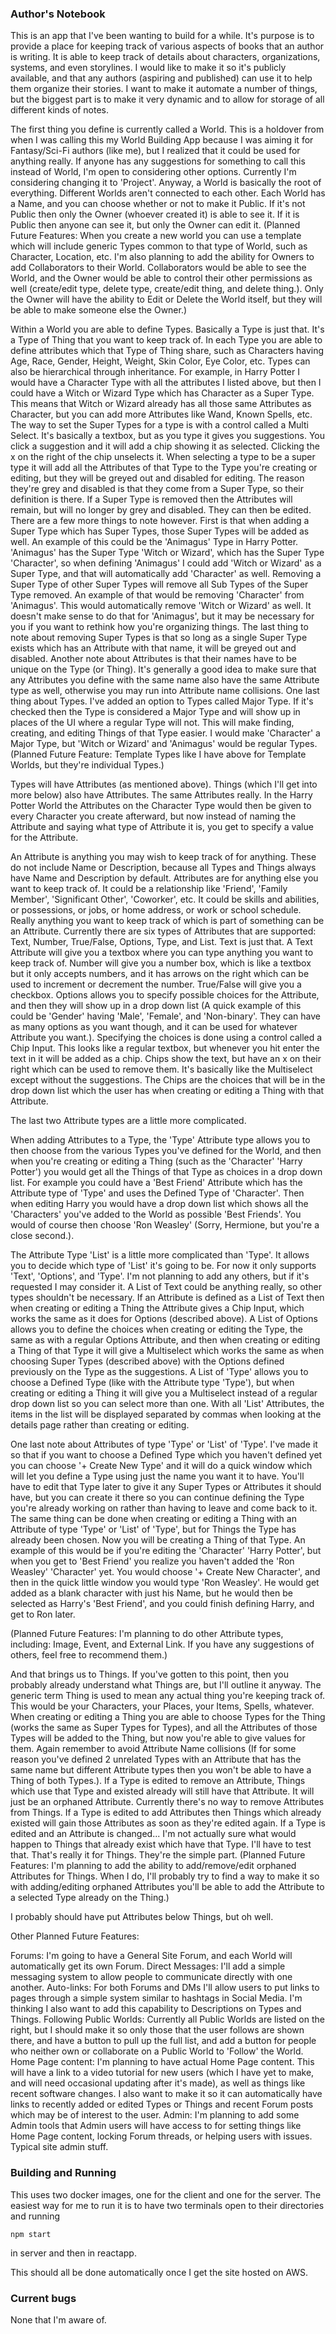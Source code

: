 
### Author's Notebook 

This is an app that I've been wanting to build for a while.  It's purpose is to provide a place for keeping track of various aspects of books that an author is writing.  It is able to keep track of details about characters, organizations, systems, and even storylines.  I would like to make it so it's publicly available, and that any authors (aspiring and published) can use it to help them organize their stories.  I want to make it automate a number of things, but the biggest part is to make it very dynamic and to allow for storage of all different kinds of notes.  

The first thing you define is currently called a World.  This is a holdover from when I was calling this my World Building App because I was aiming it for Fantasy/Sci-Fi authors (like me), but I realized that it could be used for anything really.  If anyone has any suggestions for something to call this instead of World, I'm open to considering other options.  Currently I'm considering changing it to 'Project'.  Anyway, a World is basically the root of everything.  Different Worlds aren't connected to each other.  Each World has a Name, and you can choose whether or not to make it Public.  If it's not Public then only the Owner (whoever created it) is able to see it.  If it is Public then anyone can see it, but only the Owner can edit it.  (Planned Future Features: When you create a new world you can use a template which will include generic Types common to that type of World, such as Character, Location, etc.  I'm also planning to add the ability for Owners to add Collaborators to their World.  Collaborators would be able to see the World, and the Owner would be able to control their other permissions as well (create/edit type, delete type, create/edit thing, and delete thing.).  Only the Owner will have the ability to Edit or Delete the World itself, but they will be able to make someone else the Owner.)

Within a World you are able to define Types.  Basically a Type is just that.  It's a Type of Thing that you want to keep track of.  In each Type you are able to define attributes which that Type of Thing share, such as Characters having Age, Race, Gender, Height, Weight, Skin Color, Eye Color, etc.  Types can also be hierarchical through inheritance.  For example, in Harry Potter I would have a Character Type with all the attributes I listed above, but then I could have a Witch or Wizard Type which has Character as a Super Type.  This means that Witch or Wizard already has all those same Attributes as Character, but you can add more Attributes like Wand, Known Spells, etc.  The way to set the Super Types for a type is with a control called a Multi Select.  It's basically a textbox, but as you type it gives you suggestions.  You click a suggestion and it will add a chip showing it as selected.  Clicking the x on the right of the chip unselects it.  When selecting a type to be a super type it will add all the Attributes of that Type to the Type you're creating or editing, but they will be greyed out and disabled for editing.  The reason they're grey and disabled is that they come from a Super Type, so their definition is there.  If a Super Type is removed then the Attributes will remain, but will no longer by grey and disabled.  They can then be edited.  There are a few more things to note however.  First is that when adding a Super Type which has Super Types, those Super Types will be added as well.  An example of this could be the 'Animagus' Type in Harry Potter.  'Animagus' has the Super Type 'Witch or Wizard', which has the Super Type 'Character', so when defining 'Animagus' I could add 'Witch or Wizard' as a Super Type, and that will automatically add 'Character' as well.  Removing a Super Type of other Super Types will remove all Sub Types of the Super Type removed.  An example of that would be removing 'Character' from 'Animagus'.  This would automatically remove 'Witch or Wizard' as well.  It doesn't make sense to do that for 'Animagus', but it may be necessary for you if you want to rethink how you're organizing things.  The last thing to note about removing Super Types is that so long as a single Super Type exists which has an Attribute with that name, it will be greyed out and disabled.  Another note about Attributes is that their names have to be unique on the Type (or Thing).  It's generally a good idea to make sure that any Attributes you define with the same name also have the same Attribute type as well, otherwise you may run into Attribute name collisions.  One last thing about Types.  I've added an option to Types called Major Type.  If it's checked then the Type is considered a Major Type and will show up in places of the UI where a regular Type will not.  This will make finding, creating, and editing Things of that Type easier.  I would make 'Character' a Major Type, but 'Witch or Wizard' and 'Animagus' would be regular Types.  (Planned Future Feature: Template Types like I have above for Template Worlds, but they're individual Types.)

Types will have Attributes (as mentioned above).  Things (which I'll get into more below) also have Attributes.  The same Attributes really.  In the Harry Potter World the Attributes on the Character Type would then be given to every Character you create afterward, but now instead of naming the Attribute and saying what type of Attribute it is, you get to specify a value for the Attribute.  

An Attribute is anything you may wish to keep track of for anything.  These do not include Name or Description, because all Types and Things always have Name and Description by default.  Attributes are for anything else you want to keep track of.  It could be a relationship like 'Friend', 'Family Member', 'Significant Other', 'Coworker', etc.  It could be skills and abilities, or possessions, or jobs, or home address, or work or school schedule.  Really anything you want to keep track of which is part of something can be an Attribute.  Currently there are six types of Attributes that are supported: Text, Number, True/False, Options, Type, and List.  Text is just that.  A Text Attribute will give you a textbox where you can type anything you want to keep track of.  Number will give you a number box, which is like a textbox but it only accepts numbers, and it has arrows on the right which can be used to increment or decrement the number.  True/False will give you a checkbox.  Options allows you to specify possible choices for the Attribute, and then they will show up in a drop down list (A quick example of this could be 'Gender' having 'Male', 'Female', and 'Non-binary'.  They can have as many options as you want though, and it can be used for whatever Attribute you want.).  Specifying the choices is done using a control called a Chip Input.  This looks like a regular textbox, but whenever you hit enter the text in it will be added as a chip.  Chips show the text, but have an x on their right which can be used to remove them.  It's basically like the Multiselect except without the suggestions.  The Chips are the choices that will be in the drop down list which the user has when creating or editing a Thing with that Attribute.  

The last two Attribute types are a little more complicated.  

When adding Attributes to a Type, the 'Type' Attribute type allows you to then choose from the various Types you've defined for the World, and then when you're creating or editing a Thing (such as the 'Character' 'Harry Potter') you would get all the Things of that Type as choices in a drop down list.  For example you could have a 'Best Friend' Attribute which has the Attribute type of 'Type' and uses the Defined Type of 'Character'.  Then when editing Harry you would have a drop down list which shows all the 'Characters' you've added to the World as possible 'Best Friends'.  You would of course then choose 'Ron Weasley' (Sorry, Hermione, but you're a close second.).  

The Attribute Type 'List' is a little more complicated than 'Type'.  It allows you to decide which type of 'List' it's going to be.  For now it only supports 'Text', 'Options', and 'Type'.  I'm not planning to add any others, but if it's requested I may consider it.  A List of Text could be anything really, so other types shouldn't be necessary.  If an Attribute is defined as a List of Text then when creating or editing a Thing the Attribute gives a Chip Input, which works the same as it does for Options (described above).  A List of Options allows you to define the choices when creating or editing the Type, the same as with a regular Options Attribute, and then when creating or editing a Thing of that Type it will give a Multiselect which works the same as when choosing Super Types (described above) with the Options defined previously on the Type as the suggestions.  A List of 'Type' allows you to choose a Defined Type (like with the Attribute type 'Type'), but when creating or editing a Thing it will give you a Multiselect instead of a regular drop down list so you can select more than one.  With all 'List' Attributes, the items in the list will be displayed separated by commas when looking at the details page rather than creating or editing.  

One last note about Attributes of type 'Type' or 'List' of 'Type'.  I've made it so that if you want to choose a Defined Type which you haven't defined yet you can choose '+ Create New Type' and it will do a quick window which will let you define a Type using just the name you want it to have.  You'll have to edit that Type later to give it any Super Types or Attributes it should have, but you can create it there so you can continue defining the Type you're already working on rather than having to leave and come back to it.  The same thing can be done when creating or editing a Thing with an Attribute of type 'Type' or 'List' of 'Type', but for Things the Type has already been chosen.  Now you will be creating a Thing of that Type.  An example of this would be if you're editing the 'Character' 'Harry Potter', but when you get to 'Best Friend' you realize you haven't added the 'Ron Weasley' 'Character' yet.  You would choose '+ Create New Character', and then in the quick little window you would type 'Ron Weasley'.  He would get added as a blank character with just his Name, but he would then be selected as Harry's 'Best Friend', and you could finish defining Harry, and get to Ron later.

(Planned Future Features: I'm planning to do other Attribute types, including: Image, Event, and External Link.  If you have any suggestions of others, feel free to recommend them.)

And that brings us to Things.  If you've gotten to this point, then you probably already understand what Things are, but I'll outline it anyway.  The generic term Thing is used to mean any actual thing you're keeping track of.  This would be your Characters, your Places, your Items, Spells, whatever.  When creating or editing a Thing you are able to choose Types for the Thing (works the same as Super Types for Types), and all the Attributes of those Types will be added to the Thing, but now you're able to give values for them.  Again remember to avoid Attribute Name collisions (If for some reason you've defined 2 unrelated Types with an Attribute that has the same name but different Attribute types then you won't be able to have a Thing of both Types.).  If a Type is edited to remove an Attribute, Things which use that Type and existed already will still have that Attribute.  It will just be an orphaned Attribute.  Currently there's no way to remove Attributes from Things.  If a Type is edited to add Attributes then Things which already existed will gain those Attributes as soon as they're edited again.  If a Type is edited and an Attribute is changed... I'm not actually sure what would happen to Things that already exist which have that Type.  I'll have to test that.  That's really it for Things.  They're the simple part.  (Planned Future Features: I'm planning to add the ability to add/remove/edit orphaned Attributes for Things.  When I do, I'll probably try to find a way to make it so with adding/editing orphaned Attributes you'll be able to add the Attribute to a selected Type already on the Thing.)

I probably should have put Attributes below Things, but oh well.

Other Planned Future Features:

Forums: I'm going to have a General Site Forum, and each World will automatically get its own Forum.
Direct Messages: I'll add a simple messaging system to allow people to communicate directly with one another.
Auto-links: For both Forums and DMs I'll allow users to put links to pages through a simple system similar to hashtags in Social Media.  I'm thinking I also want to add this capability to Descriptions on Types and Things.
Following Public Worlds: Currently all Public Worlds are listed on the right, but I should make it so only those that the user follows are shown there, and have a button to pull up the full list, and add a button for people who neither own or collaborate on a Public World to 'Follow' the World.
Home Page content: I'm planning to have actual Home Page content.  This will have a link to a video tutorial for new users (which I have yet to make, and will need occasional updating after it's made), as well as things like recent software changes.  I also want to make it so it can automatically have links to recently added or edited Types or Things and recent Forum posts which may be of interest to the user.
Admin: I'm planning to add some Admin tools that Admin users will have access to for setting things like Home Page content, locking Forum threads, or helping users with issues.  Typical site admin stuff.

### Building and Running

This uses two docker images, one for the client and one for the server.  The easiest way for me to run it is to have two terminals open to their directories and running 

`npm start`

in server and then in reactapp.

This should all be done automatically once I get the site hosted on AWS.

### Current bugs

None that I'm aware of.
